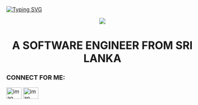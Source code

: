 [![Typing SVG](https://readme-typing-svg.herokuapp.com?size=32&vCenter=true&width=760&lines=Hi+I'm+Iman+Adithya;IJSE-+Institute+of+Software+Engineering;&color=white)](https://git.io/typing-svg)

<div align="center">
  <img height="" src="https://github.com/ImanAdithya/ImanAdithya/assets/121780063/de0b1866-3b95-49e1-8608-cf435ce65b0f"  />
</div>

<h1 align="center">A SOFTWARE ENGINEER FROM SRI LANKA</h1>
<h3 align="center"></h3>

<h3 align="left">CONNECT FOR ME:</h3>
<p align="left">
<a href="https://linkedin.com/in/iman adithya" target="blank"><img align="center" src="https://raw.githubusercontent.com/rahuldkjain/github-profile-readme-generator/master/src/images/icons/Social/linked-in-alt.svg" alt="iman adithya" height="30" width="40" /></a>
<a href="https://fb.com/iman adithya" target="blank"><img align="center" src="https://raw.githubusercontent.com/rahuldkjain/github-profile-readme-generator/master/src/images/icons/Social/facebook.svg" alt="iman adithya" height="30" width="40" /></a>
</p>
